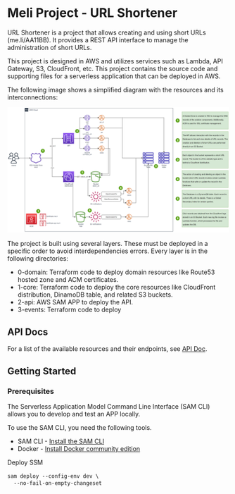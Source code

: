 # Meli Project - URL Shortener
URL Shortener is a project that allows creating and using short URLs (me.li/AA11BB). It provides a REST API interface to manage the administration of short URLs.

This project is designed in AWS and utilizes services such as Lambda, API Gateway, S3, CloudFront, etc. This project contains the source code and supporting files for a serverless application that can be deployed in AWS.

The following image shows a simplified diagram with the resources and its interconnections:

![](img/img_01.png)

The project is built using several layers. These must be deployed in a specific order to avoid interdependencies errors. Every layer is in the following directories:

- 0-domain: Terraform code to deploy domain resources like Route53 hosted zone and ACM certificates.
- 1-core: Terraform code to deploy the core resources like CloudFront distribution, DinamoDB table, and related S3 buckets.
- 2-api: AWS SAM APP to deploy the API.
- 3-events: Terraform code to deploy 

## API Docs
For a list of the available resources and their endpoints, see [API Doc](swagger.yml).

## Getting Started

### Prerequisites
The Serverless Application Model Command Line Interface (SAM CLI) allows you to develop and test an APP locally.

To use the SAM CLI, you need the following tools.

* SAM CLI - [Install the SAM CLI](https://docs.aws.amazon.com/serverless-application-model/latest/developerguide/serverless-sam-cli-install.html)
* Docker - [Install Docker community edition](https://hub.docker.com/search/?type=edition&offering=community)

Deploy SSM
```
sam deploy --config-env dev \
  --no-fail-on-empty-changeset
```
